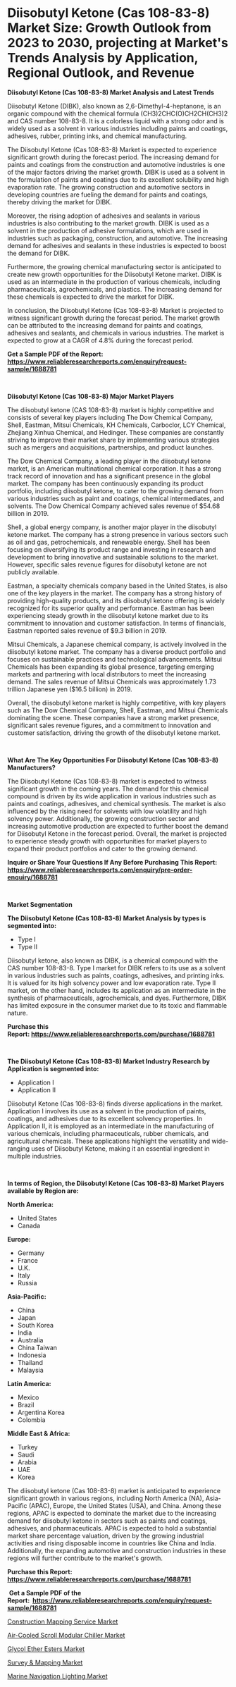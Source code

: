 <p><h1>Diisobutyl Ketone (Cas 108-83-8) Market Size: Growth Outlook from 2023 to 2030, projecting at Market's Trends Analysis by Application, Regional Outlook, and Revenue</h1></p><p><strong>Diisobutyl Ketone (Cas 108-83-8) Market Analysis and Latest Trends</strong></p>
<p><p>Diisobutyl Ketone (DIBK), also known as 2,6-Dimethyl-4-heptanone, is an organic compound with the chemical formula (CH3)2CHC(O)CH2CH(CH3)2 and CAS number 108-83-8. It is a colorless liquid with a strong odor and is widely used as a solvent in various industries including paints and coatings, adhesives, rubber, printing inks, and chemical manufacturing.</p><p>The Diisobutyl Ketone (Cas 108-83-8) Market is expected to experience significant growth during the forecast period. The increasing demand for paints and coatings from the construction and automotive industries is one of the major factors driving the market growth. DIBK is used as a solvent in the formulation of paints and coatings due to its excellent solubility and high evaporation rate. The growing construction and automotive sectors in developing countries are fueling the demand for paints and coatings, thereby driving the market for DIBK.</p><p>Moreover, the rising adoption of adhesives and sealants in various industries is also contributing to the market growth. DIBK is used as a solvent in the production of adhesive formulations, which are used in industries such as packaging, construction, and automotive. The increasing demand for adhesives and sealants in these industries is expected to boost the demand for DIBK.</p><p>Furthermore, the growing chemical manufacturing sector is anticipated to create new growth opportunities for the Diisobutyl Ketone market. DIBK is used as an intermediate in the production of various chemicals, including pharmaceuticals, agrochemicals, and plastics. The increasing demand for these chemicals is expected to drive the market for DIBK.</p><p>In conclusion, the Diisobutyl Ketone (Cas 108-83-8) Market is projected to witness significant growth during the forecast period. The market growth can be attributed to the increasing demand for paints and coatings, adhesives and sealants, and chemicals in various industries. The market is expected to grow at a CAGR of 4.8% during the forecast period.</p></p>
<p><strong>Get a Sample PDF of the Report:&nbsp; <a href="https://www.reliableresearchreports.com/enquiry/request-sample/1688781">https://www.reliableresearchreports.com/enquiry/request-sample/1688781</a></strong></p>
<p>&nbsp;</p>
<p><strong>Diisobutyl Ketone (Cas 108-83-8) Major Market Players</strong></p>
<p><p>The diisobutyl ketone (CAS 108-83-8) market is highly competitive and consists of several key players including The Dow Chemical Company, Shell, Eastman, Mitsui Chemicals, KH Chemicals, Carboclor, LCY Chemical, Zhejiang Xinhua Chemical, and Hedinger. These companies are constantly striving to improve their market share by implementing various strategies such as mergers and acquisitions, partnerships, and product launches.</p><p>The Dow Chemical Company, a leading player in the diisobutyl ketone market, is an American multinational chemical corporation. It has a strong track record of innovation and has a significant presence in the global market. The company has been continuously expanding its product portfolio, including diisobutyl ketone, to cater to the growing demand from various industries such as paint and coatings, chemical intermediates, and solvents. The Dow Chemical Company achieved sales revenue of $54.68 billion in 2019.</p><p>Shell, a global energy company, is another major player in the diisobutyl ketone market. The company has a strong presence in various sectors such as oil and gas, petrochemicals, and renewable energy. Shell has been focusing on diversifying its product range and investing in research and development to bring innovative and sustainable solutions to the market. However, specific sales revenue figures for diisobutyl ketone are not publicly available.</p><p>Eastman, a specialty chemicals company based in the United States, is also one of the key players in the market. The company has a strong history of providing high-quality products, and its diisobutyl ketone offering is widely recognized for its superior quality and performance. Eastman has been experiencing steady growth in the diisobutyl ketone market due to its commitment to innovation and customer satisfaction. In terms of financials, Eastman reported sales revenue of $9.3 billion in 2019.</p><p>Mitsui Chemicals, a Japanese chemical company, is actively involved in the diisobutyl ketone market. The company has a diverse product portfolio and focuses on sustainable practices and technological advancements. Mitsui Chemicals has been expanding its global presence, targeting emerging markets and partnering with local distributors to meet the increasing demand. The sales revenue of Mitsui Chemicals was approximately 1.73 trillion Japanese yen ($16.5 billion) in 2019.</p><p>Overall, the diisobutyl ketone market is highly competitive, with key players such as The Dow Chemical Company, Shell, Eastman, and Mitsui Chemicals dominating the scene. These companies have a strong market presence, significant sales revenue figures, and a commitment to innovation and customer satisfaction, driving the growth of the diisobutyl ketone market.</p></p>
<p>&nbsp;</p>
<p><strong>What Are The Key Opportunities For Diisobutyl Ketone (Cas 108-83-8) Manufacturers?</strong></p>
<p><p>The Diisobutyl Ketone (Cas 108-83-8) market is expected to witness significant growth in the coming years. The demand for this chemical compound is driven by its wide application in various industries such as paints and coatings, adhesives, and chemical synthesis. The market is also influenced by the rising need for solvents with low volatility and high solvency power. Additionally, the growing construction sector and increasing automotive production are expected to further boost the demand for Diisobutyl Ketone in the forecast period. Overall, the market is projected to experience steady growth with opportunities for market players to expand their product portfolios and cater to the growing demand.</p></p>
<p><strong>Inquire or Share Your Questions If Any Before Purchasing This Report: <a href="https://www.reliableresearchreports.com/enquiry/pre-order-enquiry/1688781">https://www.reliableresearchreports.com/enquiry/pre-order-enquiry/1688781</a></strong></p>
<p>&nbsp;</p>
<p><strong>Market Segmentation</strong></p>
<p><strong>The Diisobutyl Ketone (Cas 108-83-8) Market Analysis by types is segmented into:</strong></p>
<p><ul><li>Type I</li><li>Type II</li></ul></p>
<p><p>Diisobutyl ketone, also known as DIBK, is a chemical compound with the CAS number 108-83-8. Type I market for DIBK refers to its use as a solvent in various industries such as paints, coatings, adhesives, and printing inks. It is valued for its high solvency power and low evaporation rate. Type II market, on the other hand, includes its application as an intermediate in the synthesis of pharmaceuticals, agrochemicals, and dyes. Furthermore, DIBK has limited exposure in the consumer market due to its toxic and flammable nature.</p></p>
<p><strong>Purchase this Report:&nbsp;<a href="https://www.reliableresearchreports.com/purchase/1688781">https://www.reliableresearchreports.com/purchase/1688781</a></strong></p>
<p>&nbsp;</p>
<p><strong>The Diisobutyl Ketone (Cas 108-83-8) Market Industry Research by Application is segmented into:</strong></p>
<p><ul><li>Application I</li><li>Application II</li></ul></p>
<p><p>Diisobutyl Ketone (Cas 108-83-8) finds diverse applications in the market. Application I involves its use as a solvent in the production of paints, coatings, and adhesives due to its excellent solvency properties. In Application II, it is employed as an intermediate in the manufacturing of various chemicals, including pharmaceuticals, rubber chemicals, and agricultural chemicals. These applications highlight the versatility and wide-ranging uses of Diisobutyl Ketone, making it an essential ingredient in multiple industries.</p></p>
<p>&nbsp;</p>
<p><strong>In terms of Region, the Diisobutyl Ketone (Cas 108-83-8) Market Players available by Region are:</strong></p>
<p>
    <p> <strong> North America: </strong>
        <ul>
            <li>United States</li>
            <li>Canada</li>
        </ul>
        </p> 
    <p> <strong> Europe: </strong>
        <ul>
            <li>Germany</li>
            <li>France</li>
            <li>U.K.</li>
            <li>Italy</li>
            <li>Russia</li>
        </ul>
        </p> 
    <p> <strong> Asia-Pacific: </strong>
        <ul>
            <li>China</li>
            <li>Japan</li>
            <li>South Korea</li>
            <li>India</li>
            <li>Australia</li>
            <li>China Taiwan</li>
            <li>Indonesia</li>
            <li>Thailand</li>
            <li>Malaysia</li>
        </ul>
        </p> 
    <p> <strong> Latin America: </strong>
        <ul>
            <li>Mexico</li>
            <li>Brazil</li>
            <li>Argentina Korea</li>
            <li>Colombia</li>
        </ul>
        </p> 
    <p> <strong> Middle East & Africa: </strong>
        <ul>
            <li>Turkey</li>
            <li>Saudi</li>
            <li>Arabia</li>
            <li>UAE</li>
            <li>Korea</li>
        </ul>
    </p>
    </p>
<p><p>The diisobutyl ketone (Cas 108-83-8) market is anticipated to experience significant growth in various regions, including North America (NA), Asia-Pacific (APAC), Europe, the United States (USA), and China. Among these regions, APAC is expected to dominate the market due to the increasing demand for diisobutyl ketone in sectors such as paints and coatings, adhesives, and pharmaceuticals. APAC is expected to hold a substantial market share percentage valuation, driven by the growing industrial activities and rising disposable income in countries like China and India. Additionally, the expanding automotive and construction industries in these regions will further contribute to the market's growth.</p></p>
<p><strong>Purchase this Report: <a href="https://www.reliableresearchreports.com/purchase/1688781">https://www.reliableresearchreports.com/purchase/1688781</a></strong></p>
<p>&nbsp;<strong>Get a Sample PDF of the Report:&nbsp;&nbsp;<a href="https://www.reliableresearchreports.com/enquiry/request-sample/1688781">https://www.reliableresearchreports.com/enquiry/request-sample/1688781</a></strong></p>
<p><strong></strong></p>
<p><p><a href="https://www.linkedin.com/pulse/construction-mapping-service-market-size-share-amp-trends/">Construction Mapping Service Market</a></p><p><a href="https://medium.com/@amrutreliable23/analyzing-air-cooled-scroll-modular-chiller-market-global-industry-perspective-and-forecast-2023-81383130ae20">Air-Cooled Scroll Modular Chiller Market</a></p><p><a href="https://github.com/RoccoManning/Market-Research-Report-List-2/blob/main/glycol-ether-esters-market.md">Glycol Ether Esters Market</a></p><p><a href="https://www.linkedin.com/pulse/survey-amp-mapping-market-share-new-trends-analysis-report-type/">Survey & Mapping Market</a></p><p><a href="https://medium.com/@sanjubabarp23/marine-navigation-lighting-market-focuses-on-market-share-size-and-projected-forecast-till-2030-0df973842861">Marine Navigation Lighting Market</a></p></p>